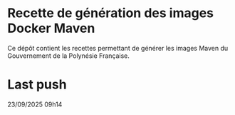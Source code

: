 # Recette de génération des images Docker Maven

Ce dépôt contient les recettes permettant de générer les images Maven du Gouvernement de la Polynésie Française.

# Last push
23/09/2025 09h14